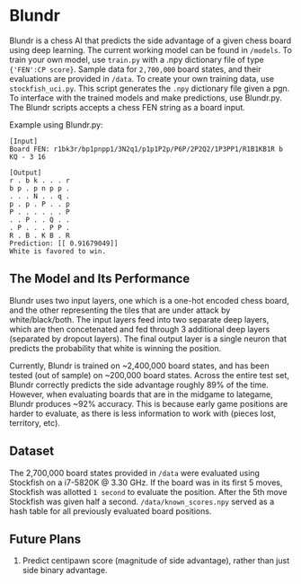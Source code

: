 # Blundr

Blundr is a chess AI that predicts the side advantage of a given chess board using deep learning. The current working model can be found in ```/models```. To train your own model, use ```train.py``` with a .npy dictionary file of type ```{'FEN':CP score}```. Sample data for ```2,700,000``` board states, and their evaluations are provided in ```/data```. To create your own training data, use ```stockfish_uci.py```. This script generates the ```.npy``` dictionary file given a pgn. To interface with the trained models and make predictions, use Blundr.py. The Blundr scripts accepts a chess FEN string as a board input.

Example using Blundr.py:
```
[Input]
Board FEN: r1bk3r/bp1pnpp1/3N2q1/p1p1P2p/P6P/2P2Q2/1P3PP1/R1B1KB1R b KQ - 3 16

[Output]
r . b k . . . r
b p . p n p p .
. . . N . . q .
p . p . P . . p
P . . . . . . P
. . P . . Q . .
. P . . . P P .
R . B . K B . R
Prediction: [[ 0.91679049]]
White is favored to win.
```
## The Model and Its Performance

Blundr uses two input layers, one which is a one-hot encoded chess board, and the other representing the tiles that are under attack by white/black/both. The input layers feed into two separate deep layers, which are then concetenated and fed through 3 additional deep layers (separated by dropout layers). The final output layer is a single neuron that predicts the probability that white is winning the position.

Currently, Blundr is trained on ~2,400,000 board states, and has been tested (out of sample) on ~200,000 board states. Across the entire test set, Blundr correctly predicts the side advantage roughly 89% of the time. However, when evaluating boards that are in the midgame to lategame, Blundr produces ~92% accuracy. This is because early game positions are harder to evaluate, as there is less information to work with (pieces lost, territory, etc).

## Dataset

The 2,700,000 board states provided in ```/data``` were evaluated using Stockfish on a i7-5820K @ 3.30 GHz. If the board was in its first 5 moves, Stockfish was allotted ```1 second``` to evaluate the position. After the 5th move Stockfish was given half a second. ```/data/known_scores.npy``` served as a hash table for all previously evaluated board positions. 

## Future Plans

1. Predict centipawn score (magnitude of side advantage), rather than just side binary advantage.
